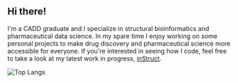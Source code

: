 ## Hi there!

I'm a CADD graduate and I specialize in structural bioinformatics and pharmaceutical data science. In my spare time I enjoy working on some personal projects to make drug discovery and pharmaceutical science more accessible for everyone. If you're interested in seeing how I code, feel free to take a look at my latest work in progress, [inStruct]([url](https://github.com/a-benedetti/inStruct)). 


![Top Langs](https://github-readme-stats.vercel.app/api/top-langs/?username=a-benedetti&layout=compact)
